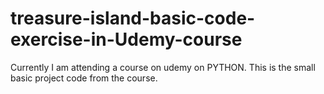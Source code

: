 # treasure-island-basic-code-exercise-in-Udemy-course
Currently I am attending a course on udemy on PYTHON. This is the small basic project code from the course.

